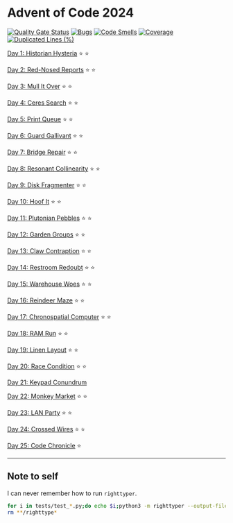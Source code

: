 # Advent of Code 2024

[![Quality Gate Status](https://sonarcloud.io/api/project_badges/measure?project=keithpjolley_advent2024&metric=alert_status)](https://sonarcloud.io/summary/new_code?id=keithpjolley_advent2024)
[![Bugs](https://sonarcloud.io/api/project_badges/measure?project=keithpjolley_advent2024&metric=bugs)](https://sonarcloud.io/summary/new_code?id=keithpjolley_advent2024)
[![Code Smells](https://sonarcloud.io/api/project_badges/measure?project=keithpjolley_advent2024&metric=code_smells)](https://sonarcloud.io/summary/new_code?id=keithpjolley_advent2024)
[![Coverage](https://sonarcloud.io/api/project_badges/measure?project=keithpjolley_advent2024&metric=coverage)](https://sonarcloud.io/summary/new_code?id=keithpjolley_advent2024)
[![Duplicated Lines (%)](https://sonarcloud.io/api/project_badges/measure?project=keithpjolley_advent2024&metric=duplicated_lines_density)](https://sonarcloud.io/summary/new_code?id=keithpjolley_advent2024)

[Day 1: Historian Hysteria](https://adventofcode.com/2024/day/1) :star: :star:

[Day 2: Red-Nosed Reports](https://adventofcode.com/2024/day/2) :star: :star:

[Day 3: Mull It Over](https://adventofcode.com/2024/day/3) :star: :star:

[Day 4: Ceres Search](https://adventofcode.com/2024/day/4) :star: :star:

[Day 5: Print Queue](https://adventofcode.com/2024/day/5) :star: :star:

[Day 6: Guard Gallivant](https://adventofcode.com/2024/day/6) :star: :star:

[Day 7: Bridge Repair](https://adventofcode.com/2024/day/7) :star: :star:

[Day 8: Resonant Collinearity](https://adventofcode.com/2024/day/8) :star: :star:

[Day 9: Disk Fragmenter](https://adventofcode.com/2024/day/9) :star: :star:

[Day 10: Hoof It](https://adventofcode.com/2024/day/10) :star: :star:

[Day 11: Plutonian Pebbles](https://adventofcode.com/2024/day/11) :star: :star:

[Day 12: Garden Groups](https://adventofcode.com/2024/day/12) :star: :star:

[Day 13: Claw Contraption](https://adventofcode.com/2024/day/13) :star: :star:

[Day 14: Restroom Redoubt](https://adventofcode.com/2024/day/14) :star: :star:

[Day 15: Warehouse Woes](https://adventofcode.com/2024/day/15) :star: :star:

[Day 16: Reindeer Maze](https://adventofcode.com/2024/day/16) :star: :star:

[Day 17: Chronospatial Computer](https://adventofcode.com/2024/day/17) :star: :star:

[Day 18: RAM Run](https://adventofcode.com/2024/day/18) :star: :star:

[Day 19: Linen Layout](https://adventofcode.com/2024/day/19) :star: :star:

[Day 20: Race Condition](https://adventofcode.com/2024/day/20) :star: :star:

[Day 21: Keypad Conundrum](https://adventofcode.com/2024/day/21)

[Day 22: Monkey Market](https://adventofcode.com/2024/day/22) :star: :star:

[Day 23: LAN Party](https://adventofcode.com/2024/day/23) :star: :star:

[Day 24: Crossed Wires](https://adventofcode.com/2024/day/24) :star: :star:

[Day 25: Code Chronicle](https://adventofcode.com/2024/day/25) :star:

---

## Note to self

I can never remember how to run `righttyper`.

```bash
for i in tests/test_*.py;do echo $i;python3 -m righttyper --output-files --overwrite -m pytest $i;done
rm **/righttype*
```
